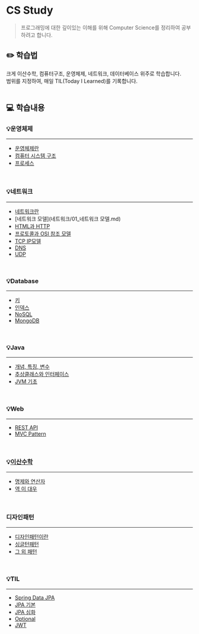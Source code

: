 # CS Study
> 프로그래밍에 대한 깊이있는 이해를 위해 Computer Science를 정리하여 공부하려고 합니다.

## ✏️ 학습법
크게 이산수학, 컴퓨터구조, 운영체제, 네트워크, 데이터베이스 위주로 학습합니다. <br/>
범위를 지정하여, 매일 TIL(Today I Learned)를 기록합니다.
<br/>
<br/>

## 💻 학습내용

### 💡운영체제
---
- [운영체제란](운영체제/운영체제.md)
- [컴퓨터 시스템 구조](운영체제/컴퓨터시스템구조.md)
- [프로세스](운영체제/프로세스.md)

<br/>

### 💡네트워크
---
- [네트워크란](네트워크/00_네트워크란.md)
- [네트워크 모델](네트워크/01_네트워크 모델.md)
- [HTML과 HTTP](네트워크/HTML과_HTTP.md)
- [프로토콜과 OSI 참조 모델](네트워크/프로토콜과OSI참조모델.md)
- [TCP IP모델](네트워크/TCP_IP모델.md)
- [DNS](네트워크/DNS.md)
- [UDP](네트워크/UDP.md)

<br/>

### 💡Database
---
- [키](Database/키.md)
- [인덱스](Database/인덱스.md)
- [NoSQL](Database/NoSQL.md)
- [MongoDB](Database/MongoDB.md)

<br/>

### 💡Java
---
- [개념, 특징, 변수](Java/개념_특징_변수.md)
- [추상클래스와 인터페이스](Java/추상클래스_인터페이스.md)
- [JVM 기초](Java/JVM_기초.md)

<br/>

### 💡Web
---
- [REST API](Web/REST_API.md)
- [MVC Pattern](Web/MVC_pattern.md)

<br/>

### 💡[이산수학](이산수학/README.md)
---
- [명제와 연산자](이산수학/01_명제와연산자.md)
- [역 이 대우](이산수학/02_역_이_대우.md)

<br/>

### 디자인패턴
---
- [디자인패턴이란](디자인패턴/디자인패턴이란.md)
- [싱글턴패턴](디자인패턴/싱글턴패턴.md)
- [그 외 패턴](디자인패턴/패턴들.md)
<br/>

### 💡TIL
---
- [Spring Data JPA](TIL/Spring_Data_JPA.md)
- [JPA 기본](TIL/JPA_기본.md)
- [JPA 심화](TIL/JPA_심화.md)
- [Optional](TIL/Optional.md)
- [JWT](TIL/JWT.md)
